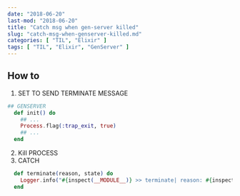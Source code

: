 ```yaml
---
date: "2018-06-20"
last-mod: "2018-06-20"
title: "Catch msg when gen-server killed"
slug: "catch-msg-when-genserver-killed.md"
categories: [ "TIL", "Elixir" ]
tags: [ "TIL", "Elixir", "GenServer" ]
---
```


## How to

1. SET TO SEND TERMINATE MESSAGE
  ```elixir
  ## GENSERVER
    def init() do
      ## ...
      Process.flag(:trap_exit, true)
      ## ...
    end
  ```

2. Kill PROCESS
3. CATCH
  ```elixir
    def terminate(reason, state) do
      Logger.info("#{inspect(__MODULE__)} >> terminate| reason: #{inspect(reason)} | state: #{inspect(state)}")
    end
  ```


